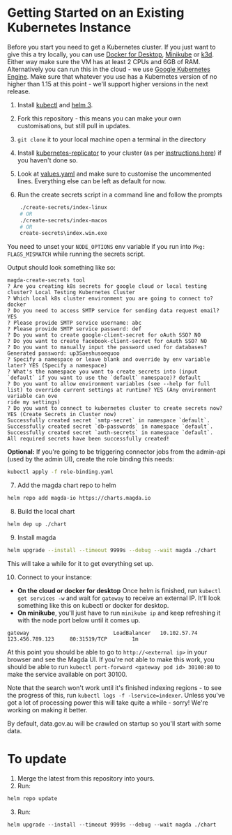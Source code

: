# Getting Started on an Existing Kubernetes Instance
Before you start you need to get a Kubernetes cluster. If you just want to give this a try locally, you can use [Docker for Desktop](https://www.docker.com/products/docker-desktop), [Minikube](https://kubernetes.io/docs/setup/minikube/) or [k3d](). Either way make sure the VM has at least 2 CPUs and 6GB of RAM. Alternatively you can run this in the cloud - we use [Google Kubernetes Engine](https://cloud.google.com/kubernetes-engine/). Make sure that whatever you use has a Kubernetes version of no higher than 1.15 at this point - we'll support higher versions in the next release.

1. Install [kubectl](https://kubernetes.io/docs/tasks/tools/install-kubectl/) and [helm 3](https://github.com/helm/helm/releases).

2. Fork this repository - this means you can make your own customisations, but still pull in updates.

3. `git clone` it to your local machine open a terminal in the directory

4. Install [kubernetes-replicator](https://github.com/mittwald/kubernetes-replicator) to your cluster (as per [instructions here](https://github.com/magda-io/magda/blob/master/docs/docs/building-and-running.md#install-kubernetes-replicator)) if you haven't done so.

5. Look at [values.yaml](./chart/values.yaml) and make sure to customise the uncommented lines. Everything else can be left as default for now.

6. Run the create secrets script in a command line and follow the prompts
```bash
    ./create-secrets/index-linux
    # OR
    ./create-secrets/index-macos
    # OR
    create-secrets\index.win.exe
```
You need to unset your `NODE_OPTIONS` env variable if you run into `Pkg: FLAGS_MISMATCH` while running the secrets script.

Output should look something like so:
```
magda-create-secrets tool 
? Are you creating k8s secrets for google cloud or local testing cluster? Local Testing Kubernetes Cluster
? Which local k8s cluster environment you are going to connect to? docker
? Do you need to access SMTP service for sending data request email? YES
? Please provide SMTP service username: abc
? Please provide SMTP service password: def
? Do you want to create google-client-secret for oAuth SSO? NO
? Do you want to create facebook-client-secret for oAuth SSO? NO
? Do you want to manually input the password used for databases? Generated password: up3Saeshusoequoo
? Specify a namespace or leave blank and override by env variable later? YES (Specify a namespace)
? What's the namespace you want to create secrets into (input `default` if you want to use the `default` namespace)? default
? Do you want to allow environment variables (see --help for full list) to override current settings at runtime? YES (Any environment variable can ove
ride my settings)
? Do you want to connect to kubernetes cluster to create secrets now? YES (Create Secrets in Cluster now)
Successfully created secret `smtp-secret` in namespace `default`.
Successfully created secret `db-passwords` in namespace `default`.
Successfully created secret `auth-secrets` in namespace `default`.
All required secrets have been successfully created!
```

**Optional:** If you're going to be triggering connector jobs from the admin-api (used by the admin UI), create the role binding this needs:

```bash
kubectl apply -f role-binding.yaml
```

7. Add the magda chart repo to helm
```bash
helm repo add magda-io https://charts.magda.io
```

8. Build the local chart
```bash
helm dep up ./chart
```

9. Install magda
```bash
helm upgrade --install --timeout 9999s --debug --wait magda ./chart
```

This will take a while for it to get everything set up.

10. Connect to your instance:
- **On the cloud or docker for desktop** Once helm is finished, run `kubectl get services -w` and wait for `gateway` to receive an external IP. It'll look something like this on kubectl or docker for desktop.
- **On minikube**, you'll just have to run `minikube ip` and keep refreshing it with the node port below until it comes up.

```
gateway                           LoadBalancer   10.102.57.74     123.456.789.123     80:31519/TCP        1m
```

At this point you should be able to go to `http://<external ip>` in your browser and see the Magda UI. If you're not able to make this work, you should be able to run `kubectl port-forward <gateway pod id> 30100:80` to make the service available on port 30100.

Note that the search won't work until it's finished indexing regions - to see the progress of this, run `kubectl logs -f -lservice=indexer`. Unless you've got a lot of processing power this will take quite a while - sorry! We're working on making it better.

By default, data.gov.au will be crawled on startup so you'll start with some data.

# To update
1. Merge the latest from this repository into yours.
2. Run:
```bash
helm repo update
```

3. Run:
```
helm upgrade --install --timeout 9999s --debug --wait magda ./chart
```

